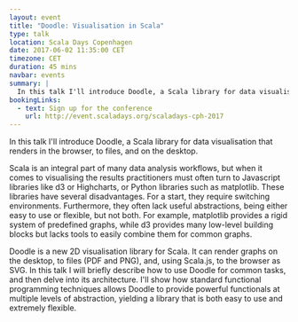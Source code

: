 ```yaml
---
layout: event
title: "Doodle: Visualisation in Scala"
type: talk
location: Scala Days Copenhagen
date: 2017-06-02 11:35:00 CET
timezone: CET
duration: 45 mins
navbar: events
summary: |
  In this talk I'll introduce Doodle, a Scala library for data visualisation that renders in the browser, to files, and on the desktop.
bookingLinks:
  - text: Sign up for the conference
    url: http://event.scaladays.org/scaladays-cph-2017
---
```

In this talk I'll introduce Doodle, a Scala library for data visualisation that renders in the browser, to files, and on the desktop.

Scala is an integral part of many data analysis workflows, but when it comes to visualising the results practitioners must often turn to Javascript libraries like d3 or Highcharts, or Python libraries such as matplotlib. These libraries have several disadvantages. For a start, they require switching environments. Furthermore, they often lack useful abstractions, being either easy to use or flexible, but not both. For example, matplotlib provides a rigid system of predefined graphs, while d3 provides many low-level building blocks but lacks tools to easily combine them for common graphs.

Doodle is a new 2D visualisation library for Scala. It can render graphs on the desktop, to files (PDF and PNG), and, using Scala.js, to the browser as SVG. In this talk I will briefly describe how to use Doodle for common tasks, and then delve into its architecture. I'll show how standard functional programming techniques allows Doodle to provide powerful functionals at multiple levels of abstraction, yielding a library that is both easy to use and extremely flexible.
